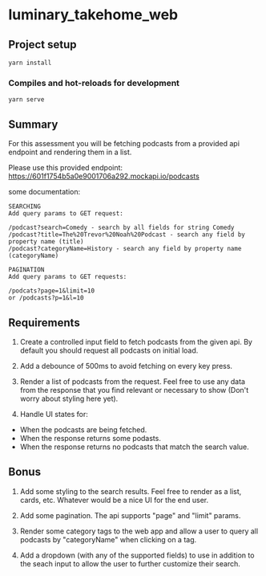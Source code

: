 # luminary_takehome_web

## Project setup
```
yarn install
```

### Compiles and hot-reloads for development
```
yarn serve
```

## Summary

For this assessment you will be fetching podcasts from a provided api endpoint and rendering them in a list.

Please use this provided endpoint: https://601f1754b5a0e9001706a292.mockapi.io/podcasts

some documentation:
```
SEARCHING
Add query params to GET request:

/podcast?search=Comedy - search by all fields for string Comedy
/podcast?title=The%20Trevor%20Noah%20Podcast - search any field by property name (title)
/podcast?categoryName=History - search any field by property name (categoryName)

PAGINATION
Add query params to GET requests:

/podcats?page=1&limit=10
or /podcasts?p=1&l=10
```

## Requirements

1. Create a controlled input field to fetch podcasts from the given api. By default you should request all podcasts on initial load.

2. Add a debounce of 500ms to avoid fetching on every key press.

3. Render a list of podcasts from the request. Feel free to use any data from the response that you find relevant or necessary to show (Don't worry about styling here yet).

4. Handle UI states for:
- When the podcasts are being fetched.
- When the response returns some podasts.
- When the response returns no podcasts that match the search value.

## Bonus

1. Add some styling to the search results. Feel free to render as a list, cards, etc. Whatever would be a nice UI for the end user.

2. Add some pagination. The api supports "page" and "limit" params.

3. Render some category tags to the web app and allow a user to query all podcasts by "categoryName" when clicking on a tag.

4. Add a dropdown (with any of the supported fields) to use in addition to the seach input to allow the user to further customize their search.
